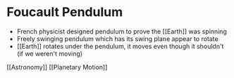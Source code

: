 # Foucault Pendulum

- French physicist designed pendulum to prove the [[Earth]] was spinning
- Freely swinging pendulum which has its swing plane appear to rotate
- [[Earth]] rotates under the pendulum, it moves even though it shouldn't (if we weren't moving)

[[Astronomy]] [[Planetary Motion]]

